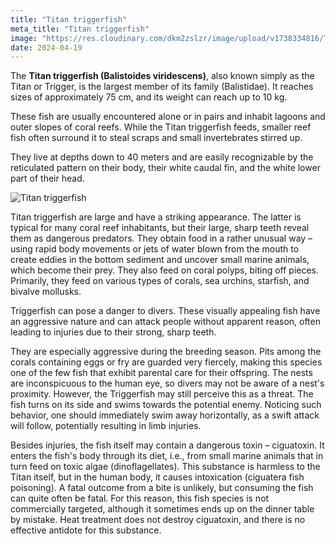 ```yaml
---
title: "Titan triggerfish"
meta_title: "Titan triggerfish"
image: "https://res.cloudinary.com/dkm2zslzr/image/upload/v1738334816/Titan_Triggerfish_2412x1357_ucg6dc.png"
date: 2024-04-19
---
```


The **Titan triggerfish (Balistoides viridescens)**, also known simply as the Titan or Trigger, is the largest member of its family (Balistidae). It reaches sizes of approximately 75 cm, and its weight can reach up to 10 kg.

These fish are usually encountered alone or in pairs and inhabit lagoons and outer slopes of coral reefs. While the Titan triggerfish feeds, smaller reef fish often surround it to steal scraps and small invertebrates stirred up.

They live at depths down to 40 meters and are easily recognizable by the reticulated pattern on their body, their white caudal fin, and the white lower part of their head.

![Titan triggerfish](https://res.cloudinary.com/dkm2zslzr/image/upload/v1738334812/Titan_Triggerfish_2457x1382_tjksc6.png "Titan triggerfish")

Titan triggerfish are large and have a striking appearance. The latter is typical for many coral reef inhabitants, but their large, sharp teeth reveal them as dangerous predators. They obtain food in a rather unusual way – using rapid body movements or jets of water blown from the mouth to create eddies in the bottom sediment and uncover small marine animals, which become their prey. They also feed on coral polyps, biting off pieces. Primarily, they feed on various types of corals, sea urchins, starfish, and bivalve mollusks.

Triggerfish can pose a danger to divers. These visually appealing fish have an aggressive nature and can attack people without apparent reason, often leading to injuries due to their strong, sharp teeth.

They are especially aggressive during the breeding season. Pits among the corals containing eggs or fry are guarded very fiercely, making this species one of the few fish that exhibit parental care for their offspring. The nests are inconspicuous to the human eye, so divers may not be aware of a nest's proximity. However, the Triggerfish may still perceive this as a threat. The fish turns on its side and swims towards the potential enemy. Noticing such behavior, one should immediately swim away horizontally, as a swift attack will follow, potentially resulting in limb injuries.

Besides injuries, the fish itself may contain a dangerous toxin – ciguatoxin. It enters the fish's body through its diet, i.e., from small marine animals that in turn feed on toxic algae (dinoflagellates). This substance is harmless to the Titan itself, but in the human body, it causes intoxication (ciguatera fish poisoning). A fatal outcome from a bite is unlikely, but consuming the fish can quite often be fatal. For this reason, this fish species is not commercially targeted, although it sometimes ends up on the dinner table by mistake. Heat treatment does not destroy ciguatoxin, and there is no effective antidote for this substance.